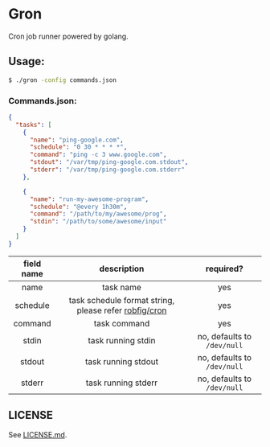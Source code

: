 # Gron

Cron job runner powered by golang.

## Usage:

```bash
$ ./gron -config commands.json
```

### Commands.json:

```json
{
  "tasks": [
    {
      "name": "ping-google.com",
      "schedule": "0 30 * * * *",
      "command": "ping -c 3 www.google.com",
      "stdout": "/var/tmp/ping-google.com.stdout",
      "stderr": "/var/tmp/ping-google.com.stderr"
    },

    {
      "name": "run-my-awesome-program",
      "schedule": "@every 1h30m",
      "command": "/path/to/my/awesome/prog",
      "stdin": "/path/to/some/awesome/input"
    }
  ]
}
```

| field name | description | required? |
|:----------:|:-----------:|:---------:|
| name | task name | yes |
| schedule | task schedule format string, please refer [robfig/cron][robfig-cron] | yes |
| command | task command | yes |
| stdin | task running stdin | no, defaults to `/dev/null` |
| stdout | task running stdout | no, defaults to `/dev/null` |
| stderr | task running stderr | no, defaults to `/dev/null` |

[robfig-cron]: https://github.com/robfig/cron/blob/master/doc.go


## LICENSE

See [LICENSE.md](LICENSE.md).
